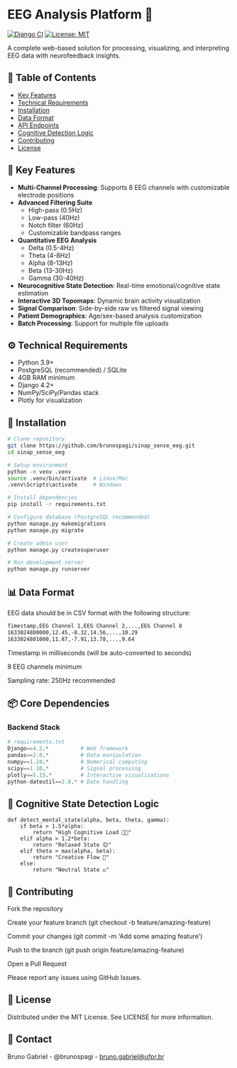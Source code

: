 # EEG Analysis Platform 🧠

[![Django CI](https://github.com/brunospagi/sinap_sense_eeg/actions/workflows/django.yml/badge.svg)](https://github.com/brunospagi/sinap_sense_eeg/actions)
[![License: MIT](https://img.shields.io/badge/License-MIT-yellow.svg)](https://opensource.org/licenses/MIT)

A complete web-based solution for processing, visualizing, and interpreting EEG data with neurofeedback insights.

## 📑 Table of Contents
- [Key Features](#-key-features)
- [Technical Requirements](#-technical-requirements)
- [Installation](#-installation)
- [Data Format](#-data-format)
- [API Endpoints](#-api-endpoints)
- [Cognitive Detection Logic](#-cognitive-state-detection-logic)
- [Contributing](#-contributing)
- [License](#-license)

## 🌟 Key Features
- **Multi-Channel Processing**: Supports 8 EEG channels with customizable electrode positions
- **Advanced Filtering Suite**
  - High-pass (0.5Hz)
  - Low-pass (40Hz)
  - Notch filter (60Hz)
  - Customizable bandpass ranges
- **Quantitative EEG Analysis**
  - Delta (0.5-4Hz)
  - Theta (4-8Hz)
  - Alpha (8-13Hz)
  - Beta (13-30Hz)
  - Gamma (30-40Hz)
- **Neurocognitive State Detection**: Real-time emotional/cognitive state estimation
- **Interactive 3D Topomaps**: Dynamic brain activity visualization
- **Signal Comparison**: Side-by-side raw vs filtered signal viewing
- **Patient Demographics**: Age/sex-based analysis customization
- **Batch Processing**: Support for multiple file uploads

## ⚙️ Technical Requirements
- Python 3.9+
- PostgreSQL (recommended) / SQLite
- 4GB RAM minimum
- Django 4.2+
- NumPy/SciPy/Pandas stack
- Plotly for visualization

## 🚀 Installation
```bash
# Clone repository
git clone https://github.com/brunospagi/sinap_sense_eeg.git
cd sinap_sense_eeg

# Setup environment
python -m venv .venv
source .venv/bin/activate  # Linux/Mac
.venv\Scripts\activate     # Windows

# Install dependencies
pip install -r requirements.txt

# Configure database (PostgreSQL recommended)
python manage.py makemigrations
python manage.py migrate

# Create admin user
python manage.py createsuperuser

# Run development server
python manage.py runserver
```
## 📊 Data Format
EEG data should be in CSV format with the following structure:
```bash
Timestamp,EEG Channel 1,EEG Channel 2,...,EEG Channel 8
1633024800000,12.45,-8.32,14.56,...,10.29
1633024801000,11.87,-7.91,13.78,...,9.64
```
Timestamp in milliseconds (will be auto-converted to seconds)

8 EEG channels minimum

Sampling rate: 250Hz recommended
## 📦 Core Dependencies

### Backend Stack
```python
# requirements.txt
Django==4.2.*          # Web framework
pandas==2.0.*          # Data manipulation
numpy==1.24.*          # Numerical computing
scipy==1.10.*          # Signal processing
plotly==5.15.*         # Interactive visualizations
python-dateutil==2.8.* # Date handling
```
## 🧠 Cognitive State Detection Logic
```
def detect_mental_state(alpha, beta, theta, gamma):
    if beta > 1.5*alpha:
        return "High Cognitive Load 🧠🔥"
    elif alpha > 1.2*beta:
        return "Relaxed State 😌"
    elif theta > max(alpha, beta):
        return "Creative Flow 🎨"
    else:
        return "Neutral State ⚖️"
```
## 🤝 Contributing
Fork the repository

Create your feature branch (git checkout -b feature/amazing-feature)

Commit your changes (git commit -m 'Add some amazing feature')

Push to the branch (git push origin feature/amazing-feature)

Open a Pull Request

Please report any issues using GitHub Issues.

## 📜 License
Distributed under the MIT License. See LICENSE for more information.

## 📧 Contact
Bruno Gabriel - @brunospagi - bruno.gabriel@ufpr.br
